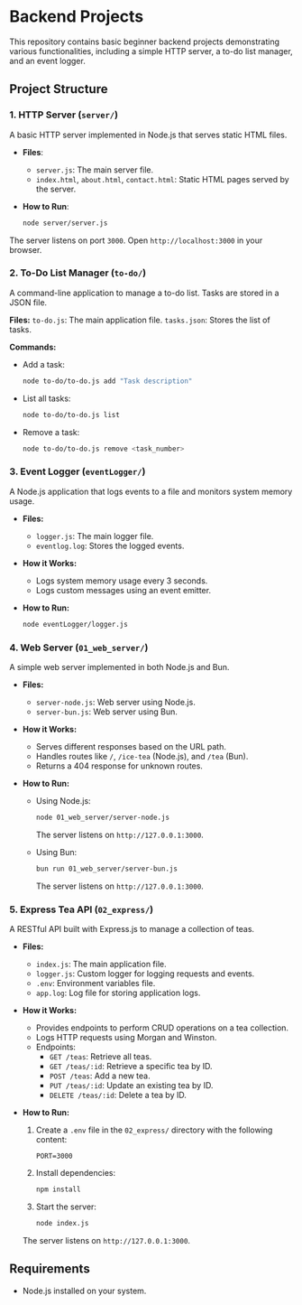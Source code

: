 # Backend Projects

This repository contains basic beginner backend projects demonstrating various functionalities, including a simple HTTP server, a to-do list manager, and an event logger.

## Project Structure

### 1. HTTP Server (`server/`)

A basic HTTP server implemented in Node.js that serves static HTML files.

- **Files**:
  - `server.js`: The main server file.
  - `index.html`, `about.html`, `contact.html`: Static HTML pages served by the server.

- **How to Run**:
  ```bash
  node server/server.js
  ```

The server listens on port `3000`. Open `http://localhost:3000` in your browser.

### 2. To-Do List Manager (`to-do/`)
A command-line application to manage a to-do list. Tasks are stored in a JSON file.

**Files:**
`to-do.js`: The main application file.
`tasks.json`: Stores the list of tasks.

**Commands:**
 - Add a task:
    ```bash
    node to-do/to-do.js add "Task description"
    ```

 - List all tasks:
    ```bash
    node to-do/to-do.js list
    ```

 - Remove a task:
    ```bash
    node to-do/to-do.js remove <task_number>
    ```
### 3. Event Logger (`eventLogger/`)
A Node.js application that logs events to a file and monitors system memory usage.

- **Files:**
    - `logger.js`: The main logger file.
    - `eventlog.log`: Stores the logged events.

- **How it Works:**
   - Logs system memory usage every 3 seconds.
   - Logs custom messages using an event emitter.

- **How to Run:**
    ```bash
    node eventLogger/logger.js
    ```

### 4. Web Server (`01_web_server/`)

A simple web server implemented in both Node.js and Bun.

- **Files:**
  - `server-node.js`: Web server using Node.js.
  - `server-bun.js`: Web server using Bun.

- **How it Works:**
  - Serves different responses based on the URL path.
  - Handles routes like `/`, `/ice-tea` (Node.js), and `/tea` (Bun).
  - Returns a 404 response for unknown routes.

- **How to Run:**
  - Using Node.js:
    ```bash
    node 01_web_server/server-node.js
    ```
    The server listens on `http://127.0.0.1:3000`.

  - Using Bun:
    ```bash
    bun run 01_web_server/server-bun.js
    ```
    The server listens on `http://127.0.0.1:3000`.

### 5. Express Tea API (`02_express/`)

A RESTful API built with Express.js to manage a collection of teas.

- **Files:**
  - `index.js`: The main application file.
  - `logger.js`: Custom logger for logging requests and events.
  - `.env`: Environment variables file.
  - `app.log`: Log file for storing application logs.

- **How it Works:**
  - Provides endpoints to perform CRUD operations on a tea collection.
  - Logs HTTP requests using Morgan and Winston.
  - Endpoints:
    - `GET /teas`: Retrieve all teas.
    - `GET /teas/:id`: Retrieve a specific tea by ID.
    - `POST /teas`: Add a new tea.
    - `PUT /teas/:id`: Update an existing tea by ID.
    - `DELETE /teas/:id`: Delete a tea by ID.

- **How to Run:**
  1. Create a `.env` file in the `02_express/` directory with the following content:
     ```
     PORT=3000
     ```
  2. Install dependencies:
     ```bash
     npm install
     ```
  3. Start the server:
     ```bash
     node index.js
     ```
  The server listens on `http://127.0.0.1:3000`.

## Requirements
 - Node.js installed on your system.

